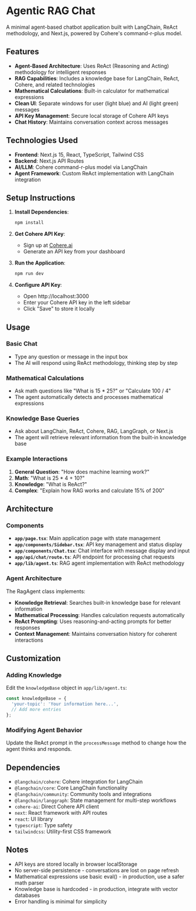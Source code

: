 # Agentic RAG Chat

A minimal agent-based chatbot application built with LangChain, ReAct methodology, and Next.js, powered by Cohere's command-r-plus model.

## Features

- **Agent-Based Architecture**: Uses ReAct (Reasoning and Acting) methodology for intelligent responses
- **RAG Capabilities**: Includes a knowledge base for LangChain, ReAct, Cohere, and related technologies
- **Mathematical Calculations**: Built-in calculator for mathematical expressions
- **Clean UI**: Separate windows for user (light blue) and AI (light green) messages
- **API Key Management**: Secure local storage of Cohere API keys
- **Chat History**: Maintains conversation context across messages

## Technologies Used

- **Frontend**: Next.js 15, React, TypeScript, Tailwind CSS
- **Backend**: Next.js API Routes
- **AI/LLM**: Cohere command-r-plus model via LangChain
- **Agent Framework**: Custom ReAct implementation with LangChain integration

## Setup Instructions

1. **Install Dependencies**:
   ```bash
   npm install
   ```

2. **Get Cohere API Key**:
   - Sign up at [Cohere.ai](https://cohere.ai)
   - Generate an API key from your dashboard

3. **Run the Application**:
   ```bash
   npm run dev
   ```

4. **Configure API Key**:
   - Open http://localhost:3000
   - Enter your Cohere API key in the left sidebar
   - Click "Save" to store it locally

## Usage

### Basic Chat
- Type any question or message in the input box
- The AI will respond using ReAct methodology, thinking step by step

### Mathematical Calculations
- Ask math questions like "What is 15 * 25?" or "Calculate 100 / 4"
- The agent automatically detects and processes mathematical expressions

### Knowledge Base Queries
- Ask about LangChain, ReAct, Cohere, RAG, LangGraph, or Next.js
- The agent will retrieve relevant information from the built-in knowledge base

### Example Interactions

1. **General Question**: "How does machine learning work?"
2. **Math**: "What is 25 * 4 + 10?"
3. **Knowledge**: "What is ReAct?"
4. **Complex**: "Explain how RAG works and calculate 15% of 200"

## Architecture

### Components

- **`app/page.tsx`**: Main application page with state management
- **`app/components/Sidebar.tsx`**: API key management and status display
- **`app/components/Chat.tsx`**: Chat interface with message display and input
- **`app/api/chat/route.ts`**: API endpoint for processing chat requests
- **`app/lib/agent.ts`**: RAG agent implementation with ReAct methodology

### Agent Architecture

The RagAgent class implements:
- **Knowledge Retrieval**: Searches built-in knowledge base for relevant information
- **Mathematical Processing**: Handles calculation requests automatically
- **ReAct Prompting**: Uses reasoning-and-acting prompts for better responses
- **Context Management**: Maintains conversation history for coherent interactions

## Customization

### Adding Knowledge
Edit the `knowledgeBase` object in `app/lib/agent.ts`:

```typescript
const knowledgeBase = {
  'your-topic': 'Your information here...',
  // Add more entries
};
```

### Modifying Agent Behavior
Update the ReAct prompt in the `processMessage` method to change how the agent thinks and responds.

## Dependencies

- `@langchain/cohere`: Cohere integration for LangChain
- `@langchain/core`: Core LangChain functionality
- `@langchain/community`: Community tools and integrations
- `@langchain/langgraph`: State management for multi-step workflows
- `cohere-ai`: Direct Cohere API client
- `next`: React framework with API routes
- `react`: UI library
- `typescript`: Type safety
- `tailwindcss`: Utility-first CSS framework

## Notes

- API keys are stored locally in browser localStorage
- No server-side persistence - conversations are lost on page refresh
- Mathematical expressions use basic eval() - in production, use a safer math parser
- Knowledge base is hardcoded - in production, integrate with vector databases
- Error handling is minimal for simplicity
